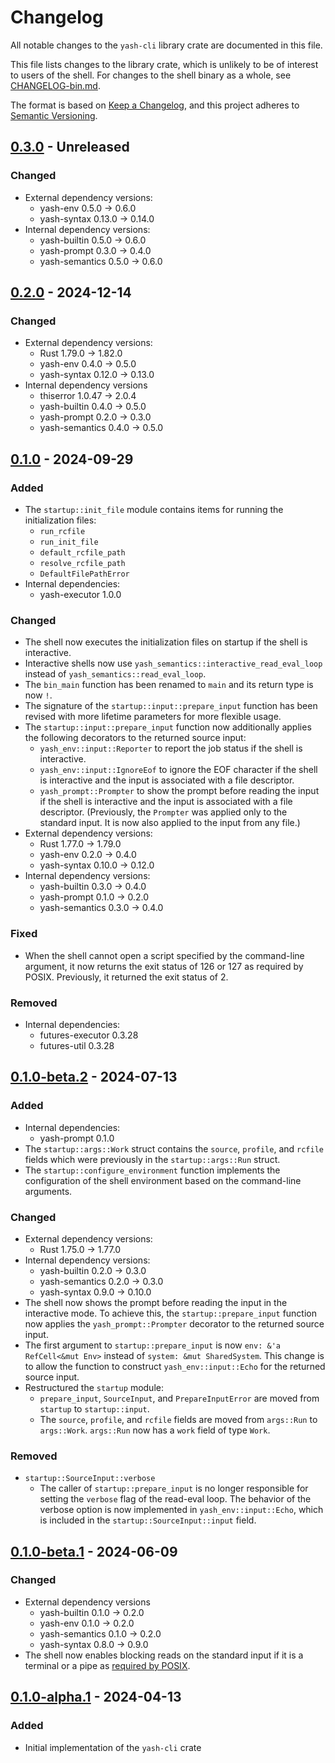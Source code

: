 # Changelog

All notable changes to the `yash-cli` library crate are documented in this file.

This file lists changes to the library crate, which is unlikely to be of interest
to users of the shell.
For changes to the shell binary as a whole, see [CHANGELOG-bin.md](CHANGELOG-bin.md).

The format is based on [Keep a Changelog](https://keepachangelog.com/en/1.1.0/),
and this project adheres to [Semantic Versioning](https://semver.org/spec/v2.0.0.html).

## [0.3.0] - Unreleased

### Changed

- External dependency versions:
    - yash-env 0.5.0 → 0.6.0
    - yash-syntax 0.13.0 → 0.14.0
- Internal dependency versions:
    - yash-builtin 0.5.0 → 0.6.0
    - yash-prompt 0.3.0 → 0.4.0
    - yash-semantics 0.5.0 → 0.6.0

## [0.2.0] - 2024-12-14

### Changed

- External dependency versions:
    - Rust 1.79.0 → 1.82.0
    - yash-env 0.4.0 → 0.5.0
    - yash-syntax 0.12.0 → 0.13.0
- Internal dependency versions
    - thiserror 1.0.47 → 2.0.4
    - yash-builtin 0.4.0 → 0.5.0
    - yash-prompt 0.2.0 → 0.3.0
    - yash-semantics 0.4.0 → 0.5.0

## [0.1.0] - 2024-09-29

### Added

- The `startup::init_file` module contains items for running the initialization
  files:
    - `run_rcfile`
    - `run_init_file`
    - `default_rcfile_path`
    - `resolve_rcfile_path`
    - `DefaultFilePathError`
- Internal dependencies:
    - yash-executor 1.0.0

### Changed

- The shell now executes the initialization files on startup if the shell is
  interactive.
- Interactive shells now use `yash_semantics::interactive_read_eval_loop` instead
  of `yash_semantics::read_eval_loop`.
- The `bin_main` function has been renamed to `main` and its return type is now
  `!`.
- The signature of the `startup::input::prepare_input` function has been revised
  with more lifetime parameters for more flexible usage.
- The `startup::input::prepare_input` function now additionally applies the
  following decorators to the returned source input:
    - `yash_env::input::Reporter` to report the job status if the shell is
      interactive.
    - `yash_env::input::IgnoreEof` to ignore the EOF character if the shell is
      interactive and the input is associated with a file descriptor.
    - `yash_prompt::Prompter` to show the prompt before reading the input if the
      shell is interactive and the input is associated with a file descriptor.
      (Previously, the `Prompter` was applied only to the standard input. It is
      now also applied to the input from any file.)
- External dependency versions:
    - Rust 1.77.0 → 1.79.0
    - yash-env 0.2.0 → 0.4.0
    - yash-syntax 0.10.0 → 0.12.0
- Internal dependency versions:
    - yash-builtin 0.3.0 → 0.4.0
    - yash-prompt 0.1.0 → 0.2.0
    - yash-semantics 0.3.0 → 0.4.0

### Fixed

- When the shell cannot open a script specified by the command-line argument,
  it now returns the exit status of 126 or 127 as required by POSIX. Previously,
  it returned the exit status of 2.

### Removed

- Internal dependencies:
    - futures-executor 0.3.28
    - futures-util 0.3.28

## [0.1.0-beta.2] - 2024-07-13

### Added

- Internal dependencies:
    - yash-prompt 0.1.0
- The `startup::args::Work` struct contains the `source`, `profile`, and
  `rcfile` fields which were previously in the `startup::args::Run` struct.
- The `startup::configure_environment` function implements the configuration
  of the shell environment based on the command-line arguments.

### Changed

- External dependency versions:
    - Rust 1.75.0 → 1.77.0
- Internal dependency versions:
    - yash-builtin 0.2.0 → 0.3.0
    - yash-semantics 0.2.0 → 0.3.0
    - yash-syntax 0.9.0 → 0.10.0
- The shell now shows the prompt before reading the input in the interactive mode.
  To achieve this, the `startup::prepare_input` function now applies the
  `yash_prompt::Prompter` decorator to the returned source input.
- The first argument to `startup::prepare_input` is now `env: &'a RefCell<&mut Env>`
  instead of `system: &mut SharedSystem`. This change is to allow the function to
  construct `yash_env::input::Echo` for the returned source input.
- Restructured the `startup` module:
    - `prepare_input`, `SourceInput`, and `PrepareInputError` are moved from
      `startup` to `startup::input`.
    - The `source`, `profile`, and `rcfile` fields are moved from `args::Run` to
      `args::Work`. `args::Run` now has a `work` field of type `Work`.

### Removed

- `startup::SourceInput::verbose`
    - The caller of `startup::prepare_input` is no longer responsible for setting
      the `verbose` flag of the read-eval loop. The behavior of the verbose option
      is now implemented in `yash_env::input::Echo`, which is included in
      the `startup::SourceInput::input` field.

## [0.1.0-beta.1] - 2024-06-09

### Changed

- External dependency versions
    - yash-builtin 0.1.0 → 0.2.0
    - yash-env 0.1.0 → 0.2.0
    - yash-semantics 0.1.0 → 0.2.0
    - yash-syntax 0.8.0 → 0.9.0
- The shell now enables blocking reads on the standard input if it is a terminal
  or a pipe as [required by POSIX](https://pubs.opengroup.org/onlinepubs/9699919799.2018edition/utilities/sh.html#tag_20_117_06).

## [0.1.0-alpha.1] - 2024-04-13

### Added

- Initial implementation of the `yash-cli` crate

[0.3.0]: https://github.com/magicant/yash-rs/releases/tag/yash-cli-0.3.0
[0.2.0]: https://github.com/magicant/yash-rs/releases/tag/yash-cli-0.2.0
[0.1.0]: https://github.com/magicant/yash-rs/releases/tag/yash-cli-0.1.0
[0.1.0-beta.2]: https://github.com/magicant/yash-rs/releases/tag/yash-cli-0.1.0-beta.2
[0.1.0-beta.1]: https://github.com/magicant/yash-rs/releases/tag/yash-cli-0.1.0-beta.1
[0.1.0-alpha.1]: https://github.com/magicant/yash-rs/releases/tag/yash-cli-0.1.0-alpha.1

